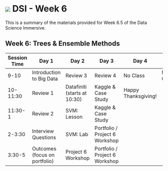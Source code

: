 # ![](https://ga-dash.s3.amazonaws.com/production/assets/logo-9f88ae6c9c3871690e33280fcf557f33.png) DSI - Week 6

This is a summary of the materials provided for Week 6.5 of the Data Science Immersive.

## Week 6: Trees & Ensemble Methods

Session Time | Day 1 | Day 2 | Day 3 | Day 4 | Day 5
 --- | --- | --- | --- | ---  | ---
9-10 | Introduction to Big Data  | Review 3     | Review 4       | No Class             | No Class  
10-11:30 | Review 1         | Datafiniti (starts at 10:30)  | Kaggle & Case Study        | Happy Thanksgiving!          | 
11:30-1 | Review 2                    | SVM: Lesson                            | Kaggle & Case Study         |             |
2-3:30 | Interview Questions                        | SVM: Lab                           | Portfolio / Project 6 Workshop                 |                      | 
3:30-5 | Outcomes (focus on portfolio)                     | Project 6 Workshop                           | Portfolio / Project 6 Workshop                               |                          | 

